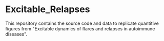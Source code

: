 # Excitable_Relapses
This repository contains the source code and data to replicate quantitive figures from "Excitable dynamics of flares and relapses in autoimmune diseases".

